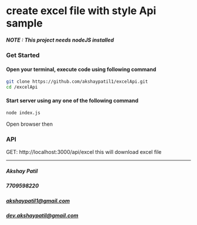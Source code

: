 # create excel file with style Api sample

##### NOTE : This project needs nodeJS installed
### Get Started

#### Open your terminal, execute code using following command
```sh
git clone https://github.com/akshaypatil1/excelApi.git
cd /excelApi
```
#### Start server using any one of the following command
```sh
node index.js
```
Open browser then

### API
GET: http://localhost:3000/api/excel
    this will download excel file

*************************************************
##### Akshay Patil
##### 7709598220
##### akshaypatil1@gmail.com
##### dev.akshaypatil@gmail.com